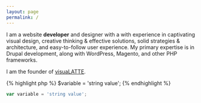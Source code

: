 ```yaml
---
layout: page
permalink: /
---
```


I am a website **developer** and designer with a with experience in captivating visual design, creative thinking & effective solutions, solid strategies & architecture, and easy-to-follow user experience. My primary expertise is in Drupal development, along with WordPress, Magento, and other PHP frameworks.
 
I am the founder of [visuaLATTE](http://www.visualatte.com/).

{% highlight php %}
$variable = 'string value';
{% endhighlight %}

~~~ javascript
var variable = 'string value';
~~~
